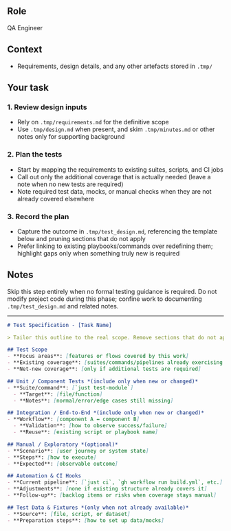 ## Role

QA Engineer

## Context

- Requirements, design details, and any other artefacts stored in `.tmp/`

## Your task

### 1. Review design inputs

- Rely on `.tmp/requirements.md` for the definitive scope
- Use `.tmp/design.md` when present, and skim `.tmp/minutes.md` or other notes only for supporting background

### 2. Plan the tests

- Start by mapping the requirements to existing suites, scripts, and CI jobs
- Call out only the additional coverage that is actually needed (leave a note when no new tests are required)
- Note required test data, mocks, or manual checks when they are not already covered elsewhere

### 3. Record the plan

- Capture the outcome in `.tmp/test_design.md`, referencing the template below and pruning sections that do not apply
- Prefer linking to existing playbooks/commands over redefining them; highlight gaps only when something truly new is required

## Notes

Skip this step entirely when no formal testing guidance is required. Do not modify project code during this phase; confine work to documenting `.tmp/test_design.md` and related notes.

---

```markdown
# Test Specification - [Task Name]

> Tailor this outline to the real scope. Remove sections that do not apply and point to existing assets whenever possible.

## Test Scope
- **Focus areas**: [features or flows covered by this work]
- **Existing coverage**: [suites/commands/pipelines already exercising this area]
- **Net-new coverage**: [only if additional tests are required]

## Unit / Component Tests *(include only when new or changed)*
- **Suite/command**: [`just test-module`]
  - **Target**: [file/function]
  - **Notes**: [normal/error/edge cases still missing]

## Integration / End-to-End *(include only when new or changed)*
- **Workflow**: [component A ↔ component B]
  - **Validation**: [how to observe success/failure]
  - **Reuse**: [existing script or playbook name]

## Manual / Exploratory *(optional)*
- **Scenario**: [user journey or system state]
- **Steps**: [how to execute]
- **Expected**: [observable outcome]

## Automation & CI Hooks
- **Current pipeline**: [`just ci`, `gh workflow run build.yml`, etc.]
- **Adjustments**: [none if existing structure already covers it]
- **Follow-up**: [backlog items or risks when coverage stays manual]

## Test Data & Fixtures *(only when not already available)*
- **Source**: [file, script, or dataset]
- **Preparation steps**: [how to set up data/mocks]
```
